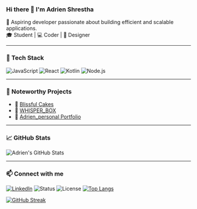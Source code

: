 ### Hi there 👋 I'm Adrien Shrestha

🚀 Aspiring developer passionate about building efficient and scalable applications.  
🎓 Student | 💻 Coder | 🎨 Designer

---

### 🧰 Tech Stack
![JavaScript](https://img.shields.io/badge/-JavaScript-black?style=flat-square&logo=javascript)
![React](https://img.shields.io/badge/-React-black?style=flat-square&logo=react)
![Kotlin](https://img.shields.io/badge/-Kotlin-black?style=flat-square&logo=kotlin)
![Node.js](https://img.shields.io/badge/-Node.js-black?style=flat-square&logo=node.js)

---

### 📂 Noteworthy Projects
- 🔵 [Blissful Cakes](https://github.com/Adrien200269/Blissful_Cakes)
- 💬 [WHISPER_BOX](https://github.com/Visnusah/WHISPER_BOX)
- 📘 [Adrien_personal Portfolio](https://github.com/Adrien200269/Adrien_personal)

---

### 📈 GitHub Stats
![Adrien's GitHub Stats](https://github-readme-stats.vercel.app/api?username=Adrien200269&show_icons=true&theme=tokyonight)

---

### 📫 Connect with me
[![LinkedIn](https://img.shields.io/badge/-LinkedIn-blue?style=flat-square&logo=Linkedin)](https://www.linkedin.com)
![Status](https://img.shields.io/badge/status-active-brightgreen)
![License](https://img.shields.io/badge/license-MIT-blue)
[![Top Langs](https://github-readme-stats.vercel.app/api/top-langs/?username=Adrien200269&layout=compact)](https://github.com/anuraghazra/github-readme-stats)

[![GitHub Streak](https://streak-stats.demolab.com?user=Adrien200269&theme=dark)](https://git.io/streak-stats)


